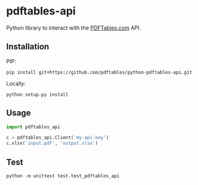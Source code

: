 # pdftables-api

Python library to interact with the
[PDFTables.com](https://pdftables.com/api) API.


## Installation

PIP:

    pip install git+https://github.com/pdftables/python-pdftables-api.git

Locally:

    python setup.py install


## Usage

```py
import pdftables_api

c = pdftables_api.Client('my-api-key')
c.xlsx('input.pdf', 'output.xlsx')
```


## Test

    python -m unittest test.test_pdftables_api
